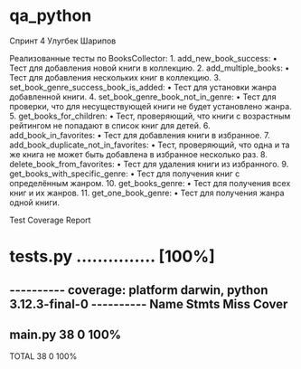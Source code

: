 # qa_python
Спринт 4
Улугбек Шарипов

Реализованные тесты по BooksCollector:
	1.	add_new_book_success:
	•	Тест для добавления новой книги в коллекцию.
	2.	add_multiple_books:
	•	Тест для добавления нескольких книг в коллекцию.
	3.	set_book_genre_success_book_is_added:
	•	Тест для установки жанра добавленной книги.
	4.	set_book_genre_book_not_in_genre:
	•	Тест для проверки, что для несуществующей книги не будет установлено жанра.
	5.	get_books_for_children:
	•	Тест, проверяющий, что книги с возрастным рейтингом не попадают в список книг для детей.
	6.	add_book_in_favorites:
	•	Тест для добавления книги в избранное.
	7.	add_book_duplicate_not_in_favorites:
	•	Тест, проверяющий, что одна и та же книга не может быть добавлена в избранное несколько раз.
	8.	delete_book_from_favorites:
	•	Тест для удаления книги из избранного.
	9.	get_books_with_specific_genre:
	•	Тест для получения книг с определённым жанром.
	10.	get_books_genre:
	•	Тест для получения всех книг и их жанров.
	11.	get_one_book_genre:
	•	Тест для получения жанра одной книги.


Test Coverage Report
# tests.py ...............                                                                                                                                                                                                                                                                             [100%]

---------- coverage: platform darwin, python 3.12.3-final-0 ----------
Name      Stmts   Miss  Cover
-----------------------------
main.py      38      0   100%
-----------------------------
TOTAL        38      0   100%

